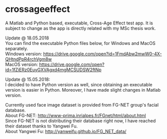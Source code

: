 # crossageeffect
A Matlab and Python based, executable, Cross-Age Effect test app. It is subject to change as the app is directly related with my MSc thesis work. 
  
Update @ 18.05.2018  
You can find the executable Python files below, for Windows and MacOS separately.  
Windows version: https://drive.google.com/open?id=1FmdAbw2mwW0-4X-QHtndPpR4rchVgm8w  
MacOS version: https://drive.google.com/open?id=1fZiERz0EuyGXVAgxd4mgMCSUDSW2ftNp  
  
Update @ 15.05.2018:  
I decided to have Python version as well, since obtaining an executable version is easier in Python. Moreover, I have made slight changes in Matlab version.  
  
Currently used face image dataset is provided from FG-NET group's facial database.  
About FG-NET: http://www-prima.inrialpes.fr/FGnet/html/about.html  
Since FG-NET is not distributing their database right now, I have reached their dataset thanks to Yangwei Fu.  
About Yangwei Fu: http://yanweifu.github.io/FG_NET_data/  
